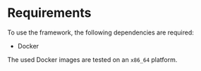 Requirements
============

To use the framework, the following dependencies are required: 
* Docker

The used Docker images are tested on an `x86_64` platform. 
